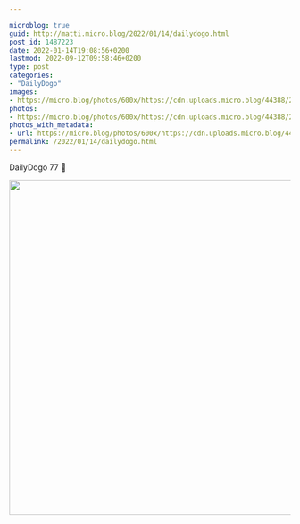 ```yaml
---

microblog: true
guid: http://matti.micro.blog/2022/01/14/dailydogo.html
post_id: 1487223
date: 2022-01-14T19:08:56+0200
lastmod: 2022-09-12T09:58:46+0200
type: post
categories:
- "DailyDogo"
images:
- https://micro.blog/photos/600x/https://cdn.uploads.micro.blog/44388/2022/f0f2f2795d.jpg
photos:
- https://micro.blog/photos/600x/https://cdn.uploads.micro.blog/44388/2022/f0f2f2795d.jpg
photos_with_metadata:
- url: https://micro.blog/photos/600x/https://cdn.uploads.micro.blog/44388/2022/f0f2f2795d.jpg
permalink: /2022/01/14/dailydogo.html
---
```

DailyDogo 77 🐶

<img src="https://micro.blog/photos/600x/https://blog.martin-haehnel.de/uploads/2022/f0f2f2795d.jpg" width="600" height="600" alt="" />

